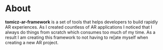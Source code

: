 # About

**tomicz-ar-framework** is a set of tools that helps developers to build rapidly AR experiences. As I created countless of AR applications I noticed that I always do things from scratch which consumes too much of my time. As a result I am creating this framework to not having to re[ate myself when creating a new AR project.
